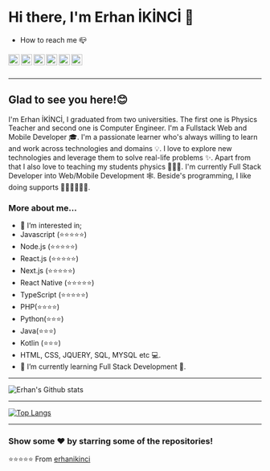 # Hi there, I'm Erhan İKİNCİ 👋
- How to reach me 📪

<a href="mailto:erhanikinci61@gmail.com">
  <img align="left" alt="Erhan's Mail" width="22px" src="https://cdn.jsdelivr.net/npm/simple-icons@3.2.0/icons/gmail.svg" />
</a>
<a href="https://www.linkedin.com/in/erhan-ikinci-1a895a183/">
  <img align="left" alt="Erhan's Linkdein" width="22px" src="https://cdn.jsdelivr.net/npm/simple-icons@v3/icons/linkedin.svg" />
</a>
<a href="https://twitter.com/erhanikinci">
  <img align="left" alt="Erhan's Twitter" width="22px" src="https://cdn.jsdelivr.net/npm/simple-icons@v3/icons/twitter.svg" />
</a>
<a href="https://www.instagram.com/erhanikinci/">
  <img align="left" alt="Erhan's Instagram" width="22px" src="https://cdn.jsdelivr.net/npm/simple-icons@v3/icons/instagram.svg" />
</a>
<a href="https://github.com/erhanikinci">
  <img align="left" alt="Erhan's Github" width="22px" src="https://cdn.jsdelivr.net/npm/simple-icons@v3/icons/github.svg" />
</a>
<a href="https://stackoverflow.com/users/18648189/erhan-%c4%b0kinci">
  <img align="left" alt="Erhan's Stack Overflow" width="22px" src="https://cdn.jsdelivr.net/npm/simple-icons@3.2.0/icons/stackoverflow.svg" />
</a>


<br />
<br />

---

## Glad to see you here!😊 
I'm Erhan İKİNCİ, I graduated from two universities. The first one is Physics Teacher and second one is Computer Engineer. I'm a Fullstack Web and Mobile Developer 🎓. 
I'm a passionate learner who's always willing to learn and work across technologies and domains 💡.
I love to explore new technologies and leverage them to solve real-life problems ✨. Apart from that I also love to teaching my students physics 👨🏻‍💻.
 I'm currently Full Stack Developer into Web/Mobile Development 🕸️. Beside's programming, I like doing supports 🏃⛹️‍♂️🏋🏼‍♂️.
<br />


### More about me...

- 👀 I’m interested in;
-  Javascript (⭐️⭐️⭐️⭐️⭐️)
-  Node.js (⭐️⭐️⭐️⭐️⭐️)
-  React.js (⭐️⭐️⭐️⭐️⭐️)
-  Next.js (⭐️⭐️⭐️⭐️⭐️)
-  React Native (⭐️⭐️⭐️⭐️⭐️)
-  TypeScript (⭐️⭐️⭐️⭐️⭐️)
-  PHP(⭐️⭐️⭐️⭐️)
-  Python(⭐️⭐️⭐️)
-  Java(⭐️⭐️⭐️)
-  Kotlin (⭐️⭐️⭐️)
-  HTML, CSS, JQUERY, SQL, MYSQL  etc 💻.
- 🌱 I’m currently learning Full Stack Development 🚀.



---

![Erhan's Github stats](https://github-readme-stats.vercel.app/api?username=erhanikinci&show_icons=true&theme=highcontrast)

---

[![Top Langs](https://github-readme-stats.vercel.app/api/top-langs/?username=erhanikinci&langs_count=8)](https://github.com/erhanikinci/github-readme-stats)


---

### Show some ❤️ by starring some of the repositories!

⭐️⭐️⭐️⭐️⭐️ From [erhanikinci](https://github.com/erhanikinci?tab=repositories)
<!---
erhanikinci/erhanikinci is a ✨ special ✨ repository because its `README.md` (this file) appears on your GitHub profile.
You can click the Preview link to take a look at your changes.
--->
